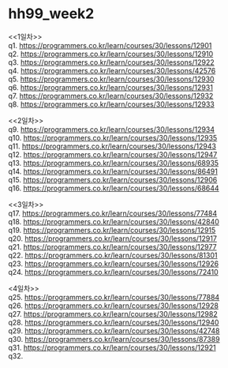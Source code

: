 # hh99_week2
<<1일차>>  
q1. https://programmers.co.kr/learn/courses/30/lessons/12901  
q2. https://programmers.co.kr/learn/courses/30/lessons/12910  
q3. https://programmers.co.kr/learn/courses/30/lessons/12922  
q4. https://programmers.co.kr/learn/courses/30/lessons/42576  
q5. https://programmers.co.kr/learn/courses/30/lessons/12930  
q6. https://programmers.co.kr/learn/courses/30/lessons/12931  
q7. https://programmers.co.kr/learn/courses/30/lessons/12932  
q8. https://programmers.co.kr/learn/courses/30/lessons/12933  
  
<<2일차>>  
q9. https://programmers.co.kr/learn/courses/30/lessons/12934  
q10. https://programmers.co.kr/learn/courses/30/lessons/12935  
q11. https://programmers.co.kr/learn/courses/30/lessons/12943  
q12. https://programmers.co.kr/learn/courses/30/lessons/12947  
q13. https://programmers.co.kr/learn/courses/30/lessons/68935  
q14. https://programmers.co.kr/learn/courses/30/lessons/86491  
q15. https://programmers.co.kr/learn/courses/30/lessons/12906  
q16. https://programmers.co.kr/learn/courses/30/lessons/68644  

<<3일차>>  
q17. https://programmers.co.kr/learn/courses/30/lessons/77484  
q18. https://programmers.co.kr/learn/courses/30/lessons/42840  
q19. https://programmers.co.kr/learn/courses/30/lessons/12915  
q20. https://programmers.co.kr/learn/courses/30/lessons/12917  
q21. https://programmers.co.kr/learn/courses/30/lessons/12977  
q22. https://programmers.co.kr/learn/courses/30/lessons/81301  
q23. https://programmers.co.kr/learn/courses/30/lessons/12926  
q24. https://programmers.co.kr/learn/courses/30/lessons/72410  

<4일차>>  
q25. https://programmers.co.kr/learn/courses/30/lessons/77884  
q26. https://programmers.co.kr/learn/courses/30/lessons/12928  
q27. https://programmers.co.kr/learn/courses/30/lessons/12982  
q28. https://programmers.co.kr/learn/courses/30/lessons/12940  
q29. https://programmers.co.kr/learn/courses/30/lessons/42748  
q30. https://programmers.co.kr/learn/courses/30/lessons/87389  
q31. https://programmers.co.kr/learn/courses/30/lessons/12921  
q32. 

